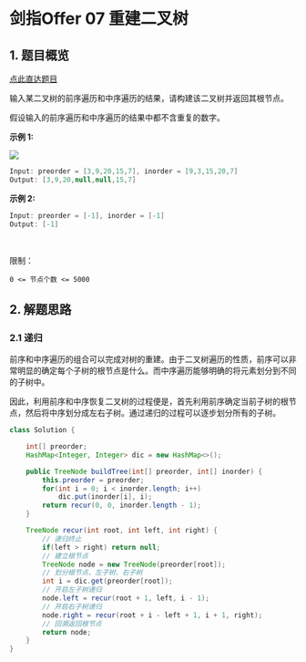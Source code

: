 # 剑指Offer 07 重建二叉树

## 1. 题目概览

[点此直达题目](https://leetcode.cn/problems/zhong-jian-er-cha-shu-lcof/)

输入某二叉树的前序遍历和中序遍历的结果，请构建该二叉树并返回其根节点。

假设输入的前序遍历和中序遍历的结果中都不含重复的数字。
 

**示例 1:**

![](https://assets.leetcode.com/uploads/2021/02/19/tree.jpg)

```java
Input: preorder = [3,9,20,15,7], inorder = [9,3,15,20,7]
Output: [3,9,20,null,null,15,7]
```

**示例 2:**

```java
Input: preorder = [-1], inorder = [-1]
Output: [-1]
```
 

限制：

`0 <= 节点个数 <= 5000`


## 2. 解题思路

### 2.1 递归

前序和中序遍历的组合可以完成对树的重建。由于二叉树遍历的性质，前序可以非常明显的确定每个子树的根节点是什么。而中序遍历能够明确的将元素划分到不同的子树中。

因此，利用前序和中序恢复二叉树的过程便是，首先利用前序确定当前子树的根节点，然后将中序划分成左右子树。通过递归的过程可以逐步划分所有的子树。

```java
class Solution {

    int[] preorder;
    HashMap<Integer, Integer> dic = new HashMap<>();

    public TreeNode buildTree(int[] preorder, int[] inorder) {
        this.preorder = preorder;
        for(int i = 0; i < inorder.length; i++)
            dic.put(inorder[i], i);
        return recur(0, 0, inorder.length - 1);
    }

    TreeNode recur(int root, int left, int right) {
        // 递归终止
        if(left > right) return null;
        // 建立根节点
        TreeNode node = new TreeNode(preorder[root]);
        // 划分根节点、左子树、右子树
        int i = dic.get(preorder[root]);                       
        // 开启左子树递归
        node.left = recur(root + 1, left, i - 1);              
        // 开启右子树递归
        node.right = recur(root + i - left + 1, i + 1, right); 
        // 回溯返回根节点
        return node;                                           
    }
}
```
